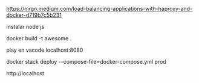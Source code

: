 https://nirgn.medium.com/load-balancing-applications-with-haproxy-and-docker-d719b7c5b231

instalar node js

docker build -t awesome .

play en vscode
localhost:8080

docker stack deploy --compose-file=docker-compose.yml prod

http://localhost
